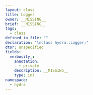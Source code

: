 ```yaml
---
layout: class
title: Logger
owner: __MISSING__
brief: __MISSING__
tags:
  - class
defined_in_file: ""
declaration: "\nclass hydra::Logger;"
dtor: unspecified
fields:
  verbosity_:
    annotation:
      - private
    description: __MISSING__
    type: int
namespace:
  - hydra
---
```

